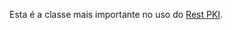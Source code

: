 ﻿---
uid: Lacuna.RestPki.Client.RestPkiClient
---

Esta é a classe mais importante no uso do [Rest PKI](https://pki.rest/).
